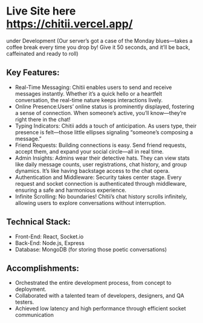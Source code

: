 # Live Site here https://chitii.vercel.app/
under Development (Our server’s got a case of the Monday blues—takes a coffee break every time you drop by! Give it 50 seconds, and it’ll be back, caffeinated and ready to roll)

## Key Features:
- Real-Time Messaging: Chitii enables users to send and receive messages instantly. Whether it’s a quick hello or a heartfelt conversation, the real-time nature keeps interactions lively.
- Online Presence:Users’ online status is prominently displayed, fostering a sense of connection. When someone’s active, you’ll know—they’re right there in the chat!
- Typing Indicators: Chitii adds a touch of anticipation. As users type, their presence is felt—those little ellipses signaling “someone’s composing a message.”
- Friend Requests: Building connections is easy. Send friend requests, accept them, and expand your social circle—all in real time.
- Admin Insights: Admins wear their detective hats. They can view stats like daily message counts, user registrations, chat history, and group dynamics. It’s like having backstage access to the chat opera.
- Authentication and Middleware: Security takes center stage. Every request and socket connection is authenticated through middleware, ensuring a safe and harmonious experience.
- Infinite Scrolling: No boundaries! Chitii’s chat history scrolls infinitely, allowing users to explore conversations without interruption.

## Technical Stack:
- Front-End: React, Socket.io
- Back-End: Node.js, Express
- Database: MongoDB (for storing those poetic conversations)

## Accomplishments:
- Orchestrated the entire development process, from concept to deployment.
- Collaborated with a talented team of developers, designers, and QA testers.
- Achieved low latency and high performance through efficient socket communication


